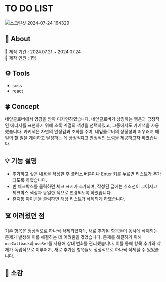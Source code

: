 # TO DO LIST
![스크린샷 2024-07-24 164329](https://github.com/user-attachments/assets/c9e8ca71-c2d3-4287-9db2-0a7f9977a947)

## 📢 About
📆 제작 기간 : 2024.07.21 ~ 2024.07.24 <br>
👤 제작 인원 : 1명

## ⚙️ Tools
- scss
- react

## 🍀 Concept
네잎클로버에서 영감을 받아 디자인하였습니다. 네잎클로버가 상징하는 행운과 긍정적인 에너지를 표현하기 위해 초록 계열의 색상을 선택하였고, 그중에서도 카키색을 사용했습니다. 카키색은 자연의 안정감과 조화를 주며, 네잎클로버의 상징성과 어우러져 매일의 할 일을 계획하고 달성하는 데 긍정적이고 안정적인 느낌을 제공하고자 하였습니다.

## 💡 기능 설명
- 추가하고 싶은 내용을 작성한 후 플러스 버튼이나 Enter 키를 누르면 리스트가 추가되도록 하였습니다.  
- 빈 체크박스를 클릭하면 체크 표시가 추가되며, 작성된 글에는 취소선이 그어지고 체크박스 색상과 동일한 색으로 변경되도록 하였습니다.
- 휴지통 아이콘을 클릭하면 해당 리스트가 삭제되게 하였습니다.
  
## ☠️ 어려웠던 점
기존 항목은 정상적으로 하나씩 삭제되었지만, 새로 추가된 항목들이 동시에 삭제되는 문제가 발생해 이를 해결하는 데 어려움을 겪었습니다. 문제를 해결하기 위해 `useCallback`과 `useRef`를 사용해 상태 변화를 관리했습니다. 이를 통해 항목 추가와 삭제가 독립적으로 이루어져, 새로 추가된 항목들도 정상적으로 하나씩 삭제될 수 있었습니다.

## 🌈 소감

